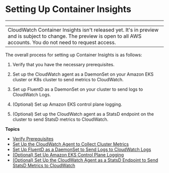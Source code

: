 # Setting Up Container Insights<a name="deploy-container-insights"></a>


****  

|  | 
| --- |
| CloudWatch Container Insights isn't released yet\. It's in preview and is subject to change\. The preview is open to all AWS accounts\. You do not need to request access\. | 

The overall process for setting up Container Insights is as follows:

1. Verify that you have the necessary prerequisites\.

1. Set up the CloudWatch agent as a DaemonSet on your Amazon EKS cluster or K8s cluster to send metrics to CloudWatch\.

1. Set up FluentD as a DaemonSet on your cluster to send logs to CloudWatch Logs\.

1. \(Optional\) Set up Amazon EKS control plane logging\.

1. \(Optional\) Set up the CloudWatch agent as a StatsD endpoint on the cluster to send StatsD metrics to CloudWatch\.

**Topics**
+ [Verify Prerequisites](Container-Insights-prerequisites.md)
+ [Set Up the CloudWatch Agent to Collect Cluster Metrics](Container-Insights-setup-metrics.md)
+ [Set Up FluentD as a DaemonSet to Send Logs to CloudWatch Logs](Container-Insights-setup-logs.md)
+ [\(Optional\) Set Up Amazon EKS Control Plane Logging](Container-Insights-setup-control-plane-logging.md)
+ [\(Optional\) Set Up the CloudWatch Agent as a StatsD Endpoint to Send StatsD Metrics to CloudWatch](Container-Insights-setup-StatsD.md)